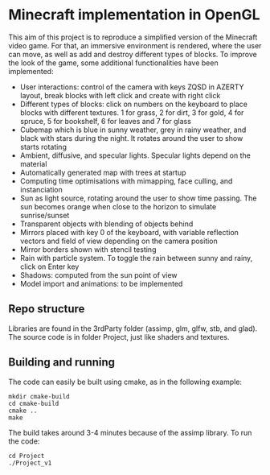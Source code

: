 # Minecraft implementation in OpenGL

This aim of this project is to reproduce a simplified version of the Minecraft video game. For that, an immersive environment is rendered, where the user can move, as well as add and destroy different types of blocks. To improve the look of the game, some additional functionalities have been implemented:
- User interactions: control of the camera with keys ZQSD in AZERTY layout, break blocks with left click and create with right click
- Different types of blocks: click on numbers on the keyboard to place blocks with different textures. 1 for grass, 2 for dirt, 3 for gold, 4 for spruce, 5 for bookshelf, 6 for leaves and 7 for glass
- Cubemap which is blue in sunny weather, grey in rainy weather, and black with stars during the night. It rotates around the user to show starts rotating
- Ambient, diffusive, and specular lights. Specular lights depend on the material
- Automatically generated map with trees at startup
- Computing time optimisations with mimapping, face culling, and instanciation
- Sun as light source, rotating around the user to show time passing. The sun becomes orange when close to the horizon to simulate sunrise/sunset
- Transparent objects with blending of objects behind
- Mirrors placed with key 0 of the keyboard, with variable reflection vectors and field of view depending on the camera position
- Mirror borders shown with stencil testing
- Rain with particle system. To toggle the rain between sunny and rainy, click on Enter key
- Shadows: computed from the sun point of view
- Model import and animations: to be implemented

## Repo structure
Libraries are found in the 3rdParty folder (assimp, glm, glfw, stb, and glad). The source code is in folder Project, just like shaders and textures.

## Building and running

The code can easily be built using cmake, as in the following example:

```
mkdir cmake-build
cd cmake-build
cmake ..
make
```

The build takes around 3-4 minutes because of the assimp library. To run the code:

```
cd Project
./Project_v1
```

